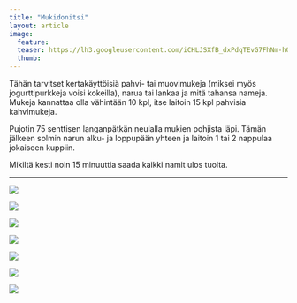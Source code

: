```yaml
---
title: "Mukidonitsi"
layout: article
image:
  feature:
  teaser: https://lh3.googleusercontent.com/iCHLJSXfB_dxPdqTEvG7FhNm-hQIHs9-lt95hg_SMw4=w245
  thumb:
---
```


Tähän tarvitset kertakäyttöisiä pahvi- tai muovimukeja (miksei myös jogurttipurkkeja voisi kokeilla), narua tai lankaa ja mitä tahansa nameja. Mukeja kannattaa olla vähintään 10 kpl, itse laitoin 15 kpl pahvisia kahvimukeja.

Pujotin 75 senttisen langanpätkän neulalla mukien pohjista läpi. Tämän jälkeen solmin narun alku- ja loppupään yhteen ja laitoin 1 tai 2 nappulaa jokaiseen kuppiin. 

Mikiltä kesti noin 15 minuuttia saada kaikki namit ulos tuolta. 

---

[![](https://lh3.googleusercontent.com/FcHiSga_H3WOs6vMRjGuXQQYNX4VeRsSAVi6ala2UQE=w800)](https://lh3.googleusercontent.com/FcHiSga_H3WOs6vMRjGuXQQYNX4VeRsSAVi6ala2UQE=s0)

[![](https://lh3.googleusercontent.com/7MD9JBytigU6wQRmGWroIAJzHdTsScuF7kgktXfwn_8=w800)](https://lh3.googleusercontent.com/7MD9JBytigU6wQRmGWroIAJzHdTsScuF7kgktXfwn_8=s0)

[![](https://lh3.googleusercontent.com/ZSq_O3J26zRv8ntX_pnAFDIyTjFDJ51s_Uk-_ROK3hM=w800)](https://lh3.googleusercontent.com/ZSq_O3J26zRv8ntX_pnAFDIyTjFDJ51s_Uk-_ROK3hM=s0)

[![](https://lh3.googleusercontent.com/6oHtdyfe8Pz0XtzJVVZw7Ieqah1_eL3iBt_is6to-NU=w800)](https://lh3.googleusercontent.com/6oHtdyfe8Pz0XtzJVVZw7Ieqah1_eL3iBt_is6to-NU=s0)

[![](https://lh3.googleusercontent.com/kv3FK9ZmfBqjMygSAFXLtKn-qZE-z6G4UvlpEYrcMPw=w800)](https://lh3.googleusercontent.com/kv3FK9ZmfBqjMygSAFXLtKn-qZE-z6G4UvlpEYrcMPw=s0)

[![](https://lh3.googleusercontent.com/e11NxH4tPYFNfFJyInhKTv0n7ryNWtnxVKjdO-QjvUg=w800)](https://lh3.googleusercontent.com/e11NxH4tPYFNfFJyInhKTv0n7ryNWtnxVKjdO-QjvUg=s0)

[![](https://lh3.googleusercontent.com/cTAaWa87J_OGbrE_AkbsF-S6X1TTNustssSuhB3HaCs=w800)](https://lh3.googleusercontent.com/cTAaWa87J_OGbrE_AkbsF-S6X1TTNustssSuhB3HaCs=s0)
